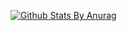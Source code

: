 
[![Github Stats By Anurag](https://github-readme-stats.vercel.app/api?username=Abdilar&show_icons=true&title_color=fff&icon_color=79ff97&text_color=9f9f9f&bg_color=151515)](https://github.com/Abdilar)


<!--
**Abdilar/abdilar** is a ✨ _special_ ✨ repository because its `README.md` (this file) appears on your GitHub profile.

Here are some ideas to get you started:

- 🔭 I’m currently working on Adanic
- 🌱 I’m currently learning PLSQL
- 👯 I’m looking to collaborate on ...
- 🤔 I’m looking for help with ...
- 💬 Ask me about ...
- 📫 How to reach me: ...
- 😄 Pronouns: ...
- ⚡ Fun fact: ...
-->
